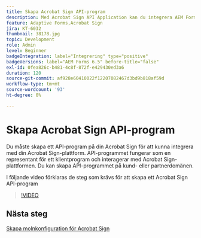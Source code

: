 ```yaml
---
title: Skapa Acrobat Sign API-program
description: Med Acrobat Sign API Application kan du integrera AEM Forms med Acrobat Sign
feature: Adaptive Forms,Acrobat Sign
jira: KT-6032
thumbnail: 38178.jpg
topic: Development
role: Admin
level: Beginner
badgeIntegration: label="Integrering" type="positive"
badgeVersions: label="AEM Forms 6.5" before-title="false"
exl-id: 0fea826c-b481-4c8f-872f-e429430ed3a6
duration: 120
source-git-commit: af928e60410022f12207082467d3bd9b818af59d
workflow-type: tm+mt
source-wordcount: '93'
ht-degree: 0%

---
```


# Skapa Acrobat Sign API-program

Du måste skapa ett API-program på din Acrobat Sign för att kunna integrera med din Acrobat Sign-plattform. API-programmet fungerar som en representant för ett klientprogram och interagerar med Acrobat Sign-plattformen. Du kan skapa API-programmet på kund- eller partnerdomänen.

I följande video förklaras de steg som krävs för att skapa ett Acrobat Sign API-program

>[!VIDEO](https://video.tv.adobe.com/v/38178?quality=12&learn=on)

## Nästa steg

[Skapa molnkonfiguration för Acrobat Sign](./create-adobe-sign-cloud-configuration.md)